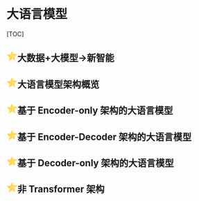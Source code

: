 # 大语言模型

[TOC]

## <img src="../figure/star.svg" width="25" height="25" />大数据+大模型→新智能



## <img src="../figure/star.svg" width="25" height="25" />大语言模型架构概览



## <img src="../figure/star.svg" width="25" height="25" />基于 Encoder-only 架构的大语言模型



## <img src="../figure/star.svg" width="25" height="25" />基于 Encoder-Decoder 架构的大语言模型



## <img src="../figure/star.svg" width="25" height="25" />基于 Decoder-only 架构的大语言模型



## <img src="../figure/star.svg" width="25" height="25" />非 Transformer 架构

